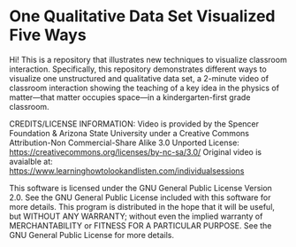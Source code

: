 # One Qualitative Data Set Visualized Five Ways

Hi! This is a repository that illustrates new techniques to visualize classroom interaction. Specifically, this repository demonstrates different ways to visualize one unstructured and qualitative data set, a 2-minute video of classroom interaction showing the teaching of a key idea in the physics of matter—that matter occupies space—in a kindergarten-first grade classroom. 

CREDITS/LICENSE INFORMATION:
Video is provided by the Spencer Foundation & Arizona State University under a Creative Commons Attribution-Non Commercial-Share Alike 3.0 Unported License: https://creativecommons.org/licenses/by-nc-sa/3.0/ Original video is avaialble at: https://www.learninghowtolookandlisten.com/individualsessions

This software is licensed under the GNU General Public License Version 2.0. See the GNU General Public License included with this software for more details. This program is distributed in the hope that it will be useful, but WITHOUT ANY WARRANTY; without even the implied warranty of MERCHANTABILITY or FITNESS FOR A PARTICULAR PURPOSE. See the GNU General Public License for more details.
